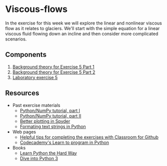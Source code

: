 # Viscous-flows
In the exercise for this week we will explore the linear and nonlinear viscous flow as it relates to glaciers. We'll start with the simple equation for a linear viscous fluid flowing down an incline and then consider more complicated scenarios.

## Components
1. [Background theory for Exercise 5 Part 1](Exercise-5-theory-1.md)
2. [Background theory for Exercise 5 Part 2](Exercise-5-theory-2.md)
2. [Laboratory exercise 5](https://classroom.github.com/assignment-invitations/2fcd8fc2bdf8334c83a0a253bf42f287)

## Resources
- Past exercise materials
  - [Python/NumPy tutorial, part I](https://github.com/Intro-Quantitative-Geology/Python-and-NumPy-I)
  - [Python/NumPy tutorial, part II](https://github.com/Intro-Quantitative-Geology/Python-and-NumPy-II)
  - [Better plotting in Spyder](https://github.com/Intro-Quantitative-Geology/Hillslope-diffusion/blob/master/Fixing-Spyder.md)
  - [Formating text strings in Python](https://github.com/Intro-Quantitative-Geology/Hillslope-diffusion/blob/master/Format-Python-strings.md)
- Web pages
  - [Helpful tips for completing the exercises with Classroom for Github](https://github.com/Intro-Quantitative-Geology/Python-and-NumPy-II/blob/master/Lesson/Classroom.md)
  - [Codecademy's Learn to program in Python](https://www.codecademy.com/learn/python)
- Books
  - [Learn Python the Hard Way](http://learnpythonthehardway.org/book/)
  - [Dive into Python 3](http://www.diveinto.org/python3/)
